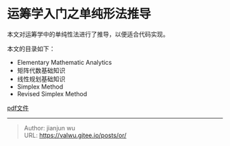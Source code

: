 # 运筹学入门之单纯形法推导


本文对运筹学中的单纯性法进行了推导，以便适合代码实现。

本文的目录如下：
* Elementary Mathematic Analytics
* 矩阵代数基础知识
* 线性规划基础知识
* Simplex Method
* Revised Simplex Method

[pdf文件](/posts/math/or/or.pdf)


---

> Author: jianjun wu  
> URL: https://valwu.gitee.io/posts/or/  

